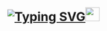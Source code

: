 <h1 align="left"><a href="https://github.com/Pablopicasso74/Portfolio"><img src="https://readme-typing-svg.demolab.com?font=Fira+Code&weight=450&pause=1000&color=0B54F7&background=78FF2600&vCenter=true&width=500&lines=Hi+there!++I'm+Pavel!" alt="Typing SVG" /><img src="https://github.com/blackcater/blackcater/raw/main/images/Hi.gif" height="32"/></a>
</h1>



